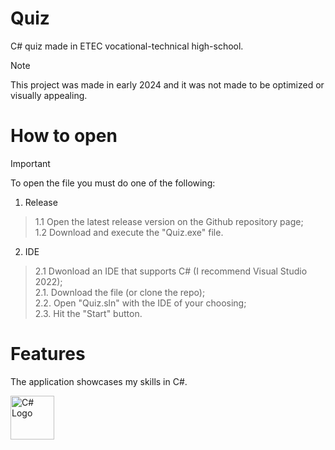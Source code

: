 # Quiz
C# quiz made in ETEC vocational-technical high-school.
> [!NOTE]
> This project was made in early 2024 and it was not made to be optimized or visually appealing.

# How to open
> [!IMPORTANT]
> To open the file you must do one of the following:
> 1. Release
> > 1.1 Open the latest release version on the Github repository page;<br />
> > 1.2 Download and execute the "Quiz.exe" file.
> 2. IDE
> > 2.1 Dwonload an IDE that supports C# (I recommend Visual Studio 2022);<br />
> > 2.1. Download the file (or clone the repo);<br />
> > 2.2. Open "Quiz.sln" with the IDE of your choosing;<br />
> > 2.3. Hit the "Start" button.

# Features
<p>The application showcases my skills in C#.</p>

<img alt="C# Logo" src="https://upload.wikimedia.org/wikipedia/commons/4/4f/Csharp_Logo.png" width="70">
